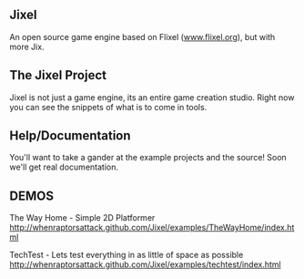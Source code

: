 Jixel 
-----
An open source game engine based on Flixel (www.flixel.org), but with more Jix.

The Jixel Project
-----
Jixel is not just a game engine, its an entire game creation studio. Right now you can see the snippets
of what is to come in tools.

Help/Documentation
----
You'll want to take a gander at the example projects and the source! Soon we'll get real documentation.

DEMOS
-----
The Way Home - Simple 2D Platformer 
http://whenraptorsattack.github.com/Jixel/examples/TheWayHome/index.html

TechTest - Lets test everything in as little of space as possible
http://whenraptorsattack.github.com/Jixel/examples/techtest/index.html 




